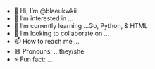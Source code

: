 - 👋 Hi, I’m @blaeukwkii
- 👀 I’m interested in ...
- 🌱 I’m currently learning ...Go, Python, & HTML
- 💞️ I’m looking to collaborate on ...
- 📫 How to reach me ...
- 😄 Pronouns: ...they/she
- ⚡ Fun fact: ...

<!---
blaeukwkii/blaeukwkii is a ✨ special ✨ repository because its `README.md` (this file) appears on your GitHub profile.
You can click the Preview link to take a look at your changes.
--->
